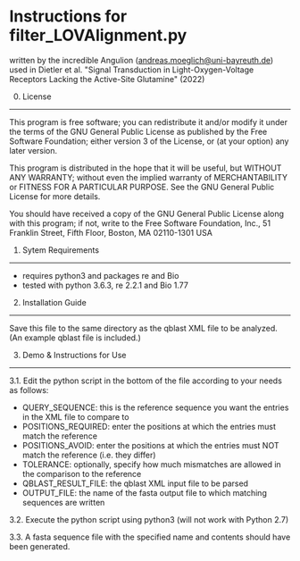 <b>Instructions for filter_LOVAlignment.py</b>
=======================================
written by the incredible Angulion (andreas.moeglich@uni-bayreuth.de)
used in Dietler et al. "Signal Transduction in Light-Oxygen-Voltage Receptors Lacking the Active-Site Glutamine" (2022)


0. License
----------
This program is free software; you can redistribute it and/or modify
it under the terms of the GNU General Public License as published by
the Free Software Foundation; either version 3 of the License, or
(at your option) any later version.

This program is distributed in the hope that it will be useful,
but WITHOUT ANY WARRANTY; without even the implied warranty of
MERCHANTABILITY or FITNESS FOR A PARTICULAR PURPOSE.  See the
GNU General Public License for more details.

You should have received a copy of the GNU General Public License
along with this program; if not, write to the Free Software Foundation,
Inc., 51 Franklin Street, Fifth Floor, Boston, MA 02110-1301  USA
 

1. Sytem Requirements
---------------------
- requires python3 and packages re and Bio
- tested with python 3.6.3, re 2.2.1 and Bio 1.77


2. Installation Guide
---------------------
Save this file to the same directory as the qblast XML file to be analyzed. (An example qblast file is included.)


3. Demo & Instructions for Use
------------------------------
3.1. Edit the python script in the bottom of the file according to your needs as follows:
- QUERY_SEQUENCE: this is the reference sequence you want the entries in the XML file to compare to
- POSITIONS_REQUIRED: enter the positions at which the entries must match the reference
- POSITIONS_AVOID: enter the positions at which the entries must NOT match the reference (i.e. they differ)
- TOLERANCE: optionally, specify how much mismatches are allowed in the comparison to the reference
- QBLAST_RESULT_FILE: the qblast XML input file to be parsed
- OUTPUT_FILE: the name of the fasta output file to which matching sequences are written

3.2. Execute the python script using python3 (will not work with Python 2.7)

3.3. A fasta sequence file with the specified name and contents should have been generated.

